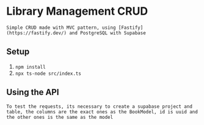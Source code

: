 # Library Management CRUD
    Simple CRUD made with MVC pattern, using [Fastify](https://fastify.dev/) and PostgreSQL with Supabase

## Setup
1. `npm install`
2. `npx ts-node src/index.ts`
    
## Using the API
    To test the requests, its necessary to create a supabase project and table, the columns are the exact ones as the BookModel, id is uuid and the other ones is the same as the model
